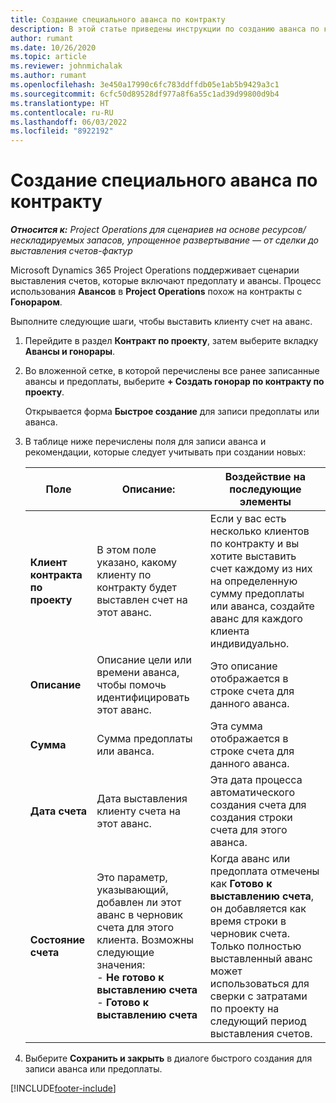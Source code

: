 ```yaml
---
title: Создание специального аванса по контракту
description: В этой статье приведены инструкции по созданию аванса по контракту по мере необходимости.
author: rumant
ms.date: 10/26/2020
ms.topic: article
ms.reviewer: johnmichalak
ms.author: rumant
ms.openlocfilehash: 3e450a17990c6fc783ddffdb05e1ab5b9429a3c1
ms.sourcegitcommit: 6cfc50d89528df977a8f6a55c1ad39d99800d9b4
ms.translationtype: HT
ms.contentlocale: ru-RU
ms.lasthandoff: 06/03/2022
ms.locfileid: "8922192"
---
```

# <a name="creating-an-ad-hoc-advance-on-a-contract"></a>Создание специального аванса по контракту

_**Относится к:** Project Operations для сценариев на основе ресурсов/нескладируемых запасов, упрощенное развертывание — от сделки до выставления счетов-фактур_

Microsoft Dynamics 365 Project Operations поддерживает сценарии выставления счетов, которые включают предоплату и авансы. Процесс использования **Авансов** в **Project Operations** похож на контракты с **Гонораром**. 

Выполните следующие шаги, чтобы выставить клиенту счет на аванс.

1. Перейдите в раздел **Контракт по проекту**, затем выберите вкладку **Авансы и гонорары**.
2. Во вложенной сетке, в которой перечислены все ранее записанные авансы и предоплаты, выберите **+ Создать гонорар по контракту по проекту**. 

    Открывается форма **Быстрое создание** для записи предоплаты или аванса.
    
3. В таблице ниже перечислены поля для записи аванса и рекомендации, которые следует учитывать при создании новых:

    | Поле | Описание: | Воздействие на последующие элементы |
    | --- | --- | --- |
    | **Клиент контракта по проекту** | В этом поле указано, какому клиенту по контракту будет выставлен счет на этот аванс. | Если у вас есть несколько клиентов по контракту и вы хотите выставить счет каждому из них на определенную сумму предоплаты или аванса, создайте аванс для каждого клиента индивидуально. |
    | **Описание** | Описание цели или времени аванса, чтобы помочь идентифицировать этот аванс. | Это описание отображается в строке счета для данного аванса. |
    | **Сумма** | Сумма предоплаты или аванса. | Эта сумма отображается в строке счета для данного аванса. |
    | **Дата счета** | Дата выставления клиенту счета на этот аванс. | Эта дата процесса автоматического создания счета для создания строки счета для этого аванса. |
    | **Состояние счета** | Это параметр, указывающий, добавлен ли этот аванс в черновик счета для этого клиента. Возможны следующие значения:</br>- **Не готово к выставлению счета**</br>- **Готово к выставлению счета** | Когда аванс или предоплата отмечены как **Готово к выставлению счета**, он добавляется как время строки в черновик счета. Только полностью выставленный аванс может использоваться для сверки с затратами по проекту на следующий период выставления счетов. |

4. Выберите **Сохранить и закрыть** в диалоге быстрого создания для записи аванса или предоплаты.


[!INCLUDE[footer-include](../../includes/footer-banner.md)]